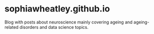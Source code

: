 # sophiawheatley.github.io

Blog with posts about neuroscience mainly covering ageing and ageing-related disorders and data science topics. 

